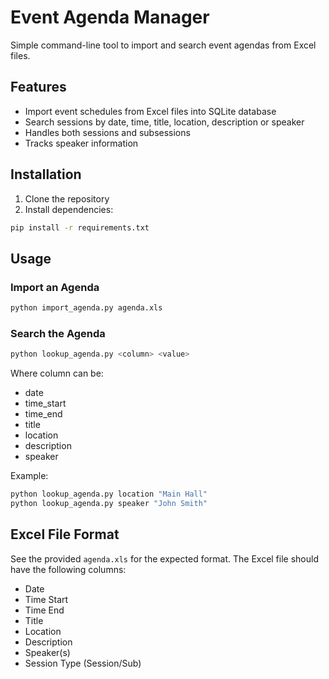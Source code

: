 # Event Agenda Manager

Simple command-line tool to import and search event agendas from Excel files.

## Features
- Import event schedules from Excel files into SQLite database
- Search sessions by date, time, title, location, description or speaker
- Handles both sessions and subsessions
- Tracks speaker information

## Installation

1. Clone the repository
2. Install dependencies:
```bash
pip install -r requirements.txt
```

## Usage

### Import an Agenda
```bash
python import_agenda.py agenda.xls
```

### Search the Agenda
```bash
python lookup_agenda.py <column> <value>
```

Where column can be:
- date
- time_start
- time_end
- title
- location
- description
- speaker

Example:
```bash
python lookup_agenda.py location "Main Hall"
python lookup_agenda.py speaker "John Smith"
```

## Excel File Format
See the provided `agenda.xls` for the expected format. The Excel file should have the following columns:
- Date
- Time Start
- Time End
- Title
- Location
- Description
- Speaker(s)
- Session Type (Session/Sub)
